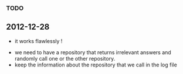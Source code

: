### TODO 


2012-12-28
----------
+ it works flawlessly !
- we need to have a repository that returns irrelevant answers and 
  randomly call one or the other repository. 
- keep the information about the repository that we call in the log file
